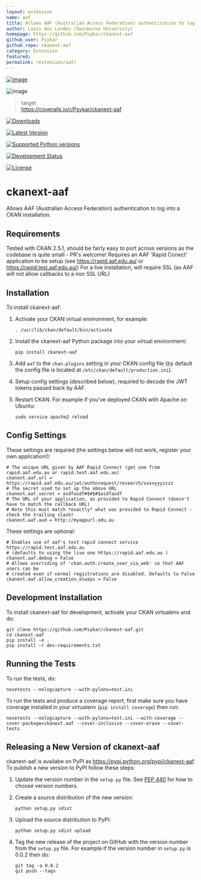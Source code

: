 ```yaml
---
layout: extension
name: aaf
title: Allows AAF (Australian Access Federation) authentication to log into a CKAN installation
author: Louis des Landes (Swinburne University)
homepage: https://github.com/Psykar/ckanext-aaf
github_user: Psykar
github_repo: ckanext-aaf
category: Extension
featured: 
permalink: /extension/aaf/
---
```



[![image](https://travis-ci.org/Psykar/ckanext-aaf.svg?branch=master)](https://travis-ci.org/Psykar/ckanext-aaf)

![image](https://coveralls.io/repos/github/Psykar/ckanext-aaf/badge.svg)

> target  
> <https://coveralls.io/r/Psykar/ckanext-aaf>

[![Downloads](https://img.shields.io/pypi/dm/ckanext-aaf.svg)](https://pypi.python.org/pypi/ckanext-aaf/)

[![Latest Version](https://img.shields.io/pypi/v/ckanext-aaf.svg)](https://pypi.python.org/pypi/ckanext-aaf/)

[![Supported Python versions](https://img.shields.io/pypi/pyversions/ckanext-aaf.svg)](https://pypi.python.org/pypi/ckanext-aaf/)

[![Development Status](https://img.shields.io/pypi/status/ckanext-aaf.svg)](https://pypi.python.org/pypi/ckanext-aaf/)

[![License](https://img.shields.io/pypi/l/ckanext-aaf.svg)](https://pypi.python.org/pypi/ckanext-aaf/)

ckanext-aaf
===========

Allows AAF (Australian Access Federation) authentication to log into a CKAN installation.

Requirements
------------

Tested with CKAN 2.5.1, should be fairly easy to port across versions as the codebase is quite small - PR's welcome! Requires an AAF 'Rapid Conect' application to be setup (see <https://rapid.aaf.edu.au/> or <https://rapid.test.aaf.edu.au/>) For a live installation, will require SSL (as AAF will not allow callbacks to a non SSL URL)

Installation
------------

To install ckanext-aaf:

1.  Activate your CKAN virtual environment, for example:

        . /usr/lib/ckan/default/bin/activate

2.  Install the ckanext-aaf Python package into your virtual environment:

        pip install ckanext-aaf

3.  Add `aaf` to the `ckan.plugins` setting in your CKAN config file (by default the config file is located at `/etc/ckan/default/production.ini`).
4.  Setup config settings (described below), required to decode the JWT tokens passed back by AAF.
5.  Restart CKAN. For example if you've deployed CKAN with Apache on Ubuntu:

        sudo service apache2 reload

Config Settings
---------------

These settings are required (the settings below will not work, register your own application!):

    # The unique URL given by AAF Rapid Connect (get one from rapid.aaf.edu.au or rapid.test.aaf.edu.au)
    ckanext.aaf.url = https://rapid.aaf.edu.au/jwt/authnrequest/research/xxxxyyyzzzz
    # The secret used to set up the above URL
    ckanext.aaf.secret = asdfasdf#$#$#$asdfasdf
    # The URL of your application, as provided to Rapid Connect (doesn't have to match the callback URL)
    # Note this must match *exactly* what was provided to Rapid Connect - check the trailing slash!
    ckanext.aaf.aud = http://myappurl.edu.au

These settings are optional:

    # Enables use of aaf's test rapid connect service https://rapid.test.aaf.edu.au 
    # (defaults to using the live one https://rapid.aaf.edu.au )
    ckanext.aaf.debug = False
    # Allows overriding of 'ckan.auth.create_user_via_web' so that AAF users can be
    # created even if normal registrations are disabled. Defaults to False
    ckanext.aaf.allow_creation_always = False

Development Installation
------------------------

To install ckanext-aaf for development, activate your CKAN virtualenv and do:

    git clone https://github.com/Psykar/ckanext-aaf.git
    cd ckanext-aaf
    pip install -e .
    pip install -r dev-requirements.txt

Running the Tests
-----------------

To run the tests, do:

    nosetests --nologcapture --with-pylons=test.ini

To run the tests and produce a coverage report, first make sure you have coverage installed in your virtualenv (`pip install coverage`) then run:

    nosetests --nologcapture --with-pylons=test.ini --with-coverage --cover-package=ckanext.aaf --cover-inclusive --cover-erase --cover-tests

Releasing a New Version of ckanext-aaf
--------------------------------------

ckanext-aaf is availabe on PyPI as <https://pypi.python.org/pypi/ckanext-aaf>. To publish a new version to PyPI follow these steps:

1.  Update the version number in the `setup.py` file. See [PEP 440](http://legacy.python.org/dev/peps/pep-0440/#public-version-identifiers) for how to choose version numbers.
2.  Create a source distribution of the new version:

        python setup.py sdist

3.  Upload the source distribution to PyPI:

        python setup.py sdist upload

4.  Tag the new release of the project on GitHub with the version number from the `setup.py` file. For example if the version number in `setup.py` is 0.0.2 then do:

        git tag -a 0.0.2
        git push --tags



